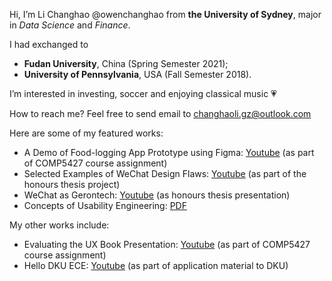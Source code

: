 Hi, I’m Li Changhao @owenchanghao from **the University of Sydney**, major in *Data Science* and *Finance*.


I had exchanged to 
- **Fudan University**, China (Spring Semester 2021); 
- **University of Pennsylvania**, USA (Fall Semester 2018).


I’m interested in investing, soccer and enjoying classical music 💗


How to reach me? Feel free to send email to changhaoli.gz@outlook.com


Here are some of my featured works:
- A Demo of Food-logging App Prototype using Figma: [Youtube](https://youtu.be/FUjfoXETBJE) (as part of COMP5427 course assignment)
- Selected Examples of WeChat Design Flaws: [Youtube](https://youtu.be/EzQKc3vNjQs) (as part of the honours thesis project)
- WeChat as Gerontech: [Youtube](https://youtu.be/rjwVaJc965E) (as honours thesis presentation)
- Concepts of Usability Engineering: [PDF](https://github.com/owenchanghao/selected-works/blob/main/concepts-of-usability-engineering.pdf)


My other works include:
- Evaluating the UX Book Presentation: [Youtube](https://youtu.be/k5_8u3xGH1U) (as part of COMP5427 course assignment)
- Hello DKU ECE: [Youtube](https://youtu.be/ZZZp-ZKcbMI) (as part of application material to DKU)

<!---
owenchanghao/owenchanghao is a ✨ special ✨ repository because its `README.md` (this file) appears on your GitHub profile.
You can click the Preview link to take a look at your changes.
--->
